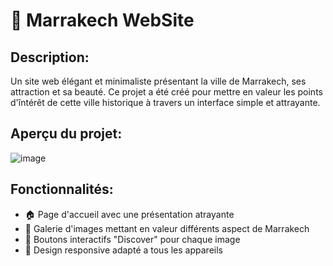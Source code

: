 # 🏮 Marrakech WebSite 

## Description:
Un site web élégant et minimaliste présentant la ville de Marrakech, ses attraction et sa beauté. Ce projet a été créé pour mettre en valeur les points d'întérêt de cette ville historique à travers un interface simple et attrayante.

## Aperçu du projet:
![image](https://github.com/user-attachments/assets/2be63afd-0fb2-41d3-b9c3-f39c32accb99)

## Fonctionnalités:
- 🏠 Page d'accueil avec une présentation atrayante
- 📸 Galerie d'images mettant en valeur différents aspect de Marrakech
- 🌇 Boutons interactifs "Discover" pour chaque image
- 📱 Design responsive adapté a tous les appareils
